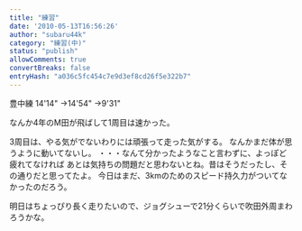 ```yaml
---
title: "練習"
date: '2010-05-13T16:56:26'
author: "subaru44k"
category: "練習(中)"
status: "publish"
allowComments: true
convertBreaks: false
entryHash: "a036c5fc454c7e9d3ef8cd26f5e322b7"
---
```

豊中練
14'14"
→14'54"
→9'31"

なんか4年のM田が飛ばして1周目は速かった。

3周目は、やる気がでないわりには頑張って走った気がする。
なんかまだ体が思うように動いてないし。
・・・なんて分かったようなこと言わずに、よっぽど疲れてなければ
あとは気持ちの問題だと思わないとね。昔はそうだったし、その通りだと思ってたよ。
今日はまだ、3kmのためのスピード持久力がついてなかったのだろう。

明日はちょっぴり長く走りたいので、ジョグシューで21分くらいで吹田外周まわろうかな。
